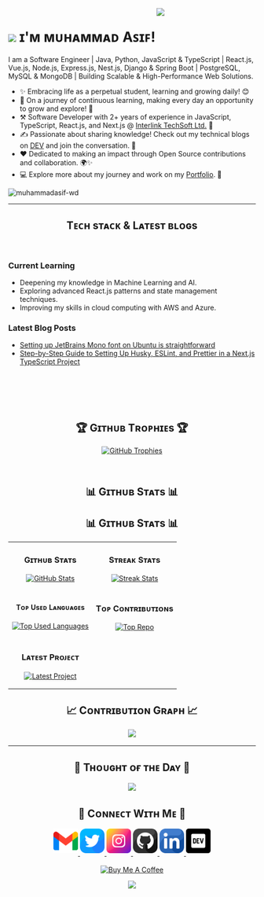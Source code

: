 <!--Night Owl image-->
<div>
  <img align="right" width="40%" src="https://owlbertsio-resized.s3.amazonaws.com/Popper.psd.full.png">
</div>

<!--Header Name-->
# <img src="https://emojis.slackmojis.com/emojis/images/1531849430/4246/blob-sunglasses.gif?1531849430" width="30"/> ɪ'ᴍ ᴍᴜʜᴀᴍᴍᴀᴅ Aꜱɪꜰ!<br /> 

<!--Start Intro-->               
<p align="left">I am a Software Engineer | Java, Python, JavaScript & TypeScript | React.js, Vue.js, Node.js, Express.js, Nest.js, Django & Spring Boot | PostgreSQL, MySQL & MongoDB | Building Scalable & High-Performance Web Solutions.
</p>

- ✨ Embracing life as a perpetual student, learning and growing daily! 😊
- 🌱 On a journey of continuous learning, making every day an opportunity to grow and explore! 🚀
- ⚒️ Software Developer with 2+ years of experience in JavaScript, TypeScript, React.js, and Next.js @ [Interlink TechSoft Ltd.](https://www.intertechbd.com/) 🚀
- ✍ Passionate about sharing knowledge! Check out my technical blogs on [DEV](https://dev.to/muhammadasif_wd) and join the conversation. 🚀
- ❤ Dedicated to making an impact through Open Source contributions and collaboration. 🌍✨
- 💻 Explore more about my journey and work on my [Portfolio](https://muhammadasif.vercel.app/). 🚀
<!--End Intro-->

<!--Profile Count Badge-->
<p align="left">
 <img src="https://komarev.com/ghpvc/?username=muhammadasif-wd&label=Profile%20views&color=770677&style=for-the-badge&logo=star" alt="muhammadasif-wd" style="padding-right:20px;" />
</p>

---


<!--Languages and Tools Section-->       
<h2 align="center">Tᴇᴄʜ sᴛᴀᴄᴋ & Lᴀᴛᴇsᴛ ʙʟᴏɢs</h2> 


<br />

<h3 align="left">Current Learning</h3>
<ul align="left">
  <li>Deepening my knowledge in Machine Learning and AI.</li>
  <li>Exploring advanced React.js patterns and state management techniques.</li>
  <li>Improving my skills in cloud computing with AWS and Azure.</li>
</ul>
  
<h3 align="left">Latest Blog Posts</h3>
<ul align="left">
  <li><a href="https://dev.to/muhammadasif_wd/setting-up-jetbrains-mono-font-on-ubuntu-is-straightforward-5d8i">Setting up JetBrains Mono font on Ubuntu is straightforward</a></li>
  <li><a href="https://dev.to/muhammadasif_wd/step-by-step-guide-to-setting-up-husky-eslint-and-prettier-in-a-nextjs-typescript-project-2f2l">Step-by-Step Guide to Setting Up Husky, ESLint, and Prettier in a Next.js TypeScript Project</a></li>
</ul>
<br />
<br />
<br />
<br />


<!--Trophies Section-->   
<h2 align="center">🏆 Gɪᴛʜᴜʙ Tʀᴏᴘʜɪᴇs 🏆</h2>
<p align="center">
  <a href="https://github.com/muhammadasif-wd">
    <picture>
      <source media="(prefers-color-scheme: dark)" srcset="https://github-profile-trophy.vercel.app/?username=muhammadasif-wd&no-bg=true&row=2&column=6&margin-w=20&margin-h=20&theme=monokai">
      <source media="(prefers-color-scheme: light)" srcset="https://github-profile-trophy.vercel.app/?username=muhammadasif-wd&no-bg=true&row=2&column=6&margin-w=20&margin-h=20">
      <img alt="GitHub Trophies" src="https://github-profile-trophy.vercel.app/?username=muhammadasif-wd&no-bg=true&no-frame=true&row=2&column=6&margin-w=20&margin-h=20">
    </picture>
  </a>
</p>
<br />

<!--Github stats Table--> 
<h2 align="center">📊 Gɪᴛʜᴜʙ Sᴛᴀᴛs 📊</h2>

<h2 align="center">📊 Gɪᴛʜᴜʙ Sᴛᴀᴛs 📊</h2>

<table width="100%">
  <tr>
    <td width="50%">
      <h3 align="center"><strong>Gɪᴛʜᴜʙ Sᴛᴀᴛs</strong></h3>
      <p align="center">
        <a href="https://github.com/muhammadasif-wd">
          <img align="center" src="https://github-readme-stats.vercel.app/api?username=muhammadasif-wd&count_private=true&show_icons=true&theme=nightowl&bg_color=0,000000,441350&title_color=c56a90&text_color=ffffff&rank_icon=github&hide=prs,issues,contribs&show=reviews,prs_merged,prs_merged_percentage" alt="GitHub Stats" />
        </a>
      </p>
    </td>
    <td width="50%">
      <h3 align="center"><strong>Sᴛʀᴇᴀᴋ Sᴛᴀᴛs</strong></h3>
      <p align="center">
        <a href="https://github.com/muhammadasif-wd">
          <img align="center" src="https://streak-stats.demolab.com?user=muhammadasif-wd&theme=nightowl&background=0,000000,441350&fire=ffeb95&ring=ffeb95&sideNums=ffffff&sideLabels=ffffff&dates=c56a90&currStreakNum=ffffff" alt="Streak Stats" />
        </a>
      </p>
    </td>
  </tr>
  <tr>
    <td width="50%">
      <h4 align="center"><strong>Tᴏᴘ Uѕᴇᴅ Lᴀɴɢᴜᴀɢᴇs</strong></h4>
      <p align="center">
        <a href="https://github.com/muhammadasif-wd/muhammadasif-wd">
          <img align="center" width="470" src="https://github-readme-stats.vercel.app/api/top-langs/?username=muhammadasif-wd&layout=compact&theme=nightowl&bg_color=0,000000,441350&title_color=c56a90&text_color=ffffff" alt="Top Used Languages" />
        </a>
      </p>
    </td>  
    <td width="50%">
      <h3 align="center"><strong>Tᴏᴘ Cᴏɴᴛʀɪʙᴜᴛɪᴏɴs</strong></h3>
      <p align="center">
        <a href="https://github.com/muhammadasif-wd">
          <img align="center" width="470" src="https://github-contributor-stats.vercel.app/api?username=muhammadasif-wd&limit=2&theme=nightowl&show_owner=true&combine_all_yearly_contributions=false&bg_color=0,000000,441350&title_color=c56a90&text_color=ffffff" alt="Top Repo" />
        </a>
      </p>
    </td>
  </tr>
  <tr>
    <td width="50%">
      <h3 align="center"><strong>Lᴀᴛᴇsᴛ Pʀᴏᴊᴇᴄᴛ</strong></h3>
      <p align="center">
        <a href="https://github.com/muhammadasif-wd/muhammadasif">
          <img align="center" width="470" src="https://github-readme-stats.vercel.app/api/pin/?username=muhammadasif-wd&repo=muhammadasif&theme=nightowl&show_owner=true&bg_color=0,000000,441350&title_color=c56a90&text_color=ffffff" alt="Latest Project" />
        </a>
      </p>
    </td>
  </tr>
</table>



<!--Contribution Graph-->
<h2 align="center">📈 Cᴏɴᴛʀɪʙᴜᴛɪᴏɴ Gʀᴀᴘʜ 📈</h2>
<div align="center">
    <img src="https://github-readme-activity-graph.vercel.app/graph?username=muhammadasif-wd&bg_color=220a28&&color=ffffff&line=c56a90&point=ffeb95&area=false&hide_border=false" border-radius="15">
</div>

---

<!--Dynamic Quote card updates every day at 12 PM--> 
<h2 align="center">🌟 Tʜᴏᴜɢʜᴛ ᴏғ ᴛʜᴇ Dᴀʏ 🌟</h2>















































































































































































<!--STARTS_HERE_QUOTE_CARD-->
<p align="center">
    <img src="https://readme-daily-quotes.vercel.app/api?author=Wayne%20Dyer&quote=Peace%20is%20the%20result%20of%20retraining%20your%20mind%20to%20process%20life%20as%20it%20is%2C%20rather%20than%20as%20you%20think%20it%20should%20be.%20%20&theme=dark&bg_color=220a28&author_color=ffeb95&accent_color=c56a90">
</p>
<!--ENDS_HERE_QUOTE_CARD-->
















































































































































































<!--Contact Section--> 

<h2 align="center">🤝 Cᴏɴɴᴇᴄᴛ Wɪᴛʜ Mᴇ 🤝 </h2>
<div align="center">
  
<a href="mailto:muhammadasif.wd@gmail.com" target="_blank">
<img src="./gmail.png" width=50 height=50 alt="muhammadasif.wd@gmail.com" style="margin-bottom: 5px;" />
</a>

<a href="https://x.com/muhammadasif_wd" target="_blank">
<img src="./twitter.png" width=50 height=50 alt="muhammadasif_wd" style="margin-bottom: 5px;" />
</a>

<a href="https://www.instagram.com/muhammadasif_wd" target="_blank">
<img src="./instagram.png" width=50 height=50 alt="muhammadasif_wd" style="margin-bottom: 5px;" />
</a>

<a href="https://www.github.com/muhammadasif-wd" target="_blank">
<img src="./github.png" width=50 height=50 alt="muhammadasif-wd" style="margin-bottom: 5px;" />
</a>

<a href="https://www.linkedin.com/in/muhammadasif-wd/" target="_blank">
<img src="./linkedin.png" width=50 height=50 alt="muhammadasif-wd" style="margin-bottom: 5px;" />
</a>

<a href="https://dev.to/muhammadasif_wd" target="_blank">
<img src="./dev_to.png" width=50 height=50 alt="muhammadasif_wd" style="margin-bottom: 5px;" />
</a>
</div>
<br/>

<!--Buy me a coffee-->
<div align="center">
<a href="https://buymeacoffee.com/muhammadasif.cse" target="_blank"><img src="https://cdn.buymeacoffee.com/buttons/v2/default-yellow.png" alt="Buy Me A Coffee" style="height: 40px !important;width: 200px !important;" ></a>
</div>


<!--Footer--> 
<p align="center">
  <img src="https://capsule-render.vercel.app/api?type=waving&color=gradient&height=65&section=footer"/>
</p>

